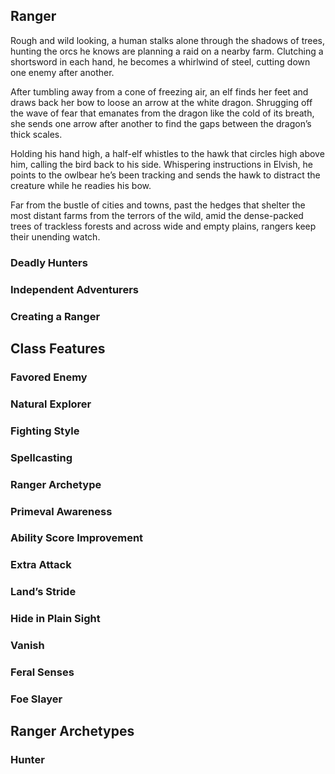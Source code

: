 ## <a name="ranger">Ranger</a>

Rough and wild looking, a human stalks alone through the shadows of trees, hunting the orcs he knows are planning a raid on a nearby farm. Clutching a shortsword in each hand, he becomes a whirlwind of steel, cutting down one enemy after another.

After tumbling away from a cone of freezing air, an elf finds her feet and draws back her bow to loose an arrow at the white dragon. Shrugging off the wave of fear that emanates from the dragon like the cold of its breath, she sends one arrow after another to find the gaps between the dragon’s thick scales.

Holding his hand high, a half-elf whistles to the hawk that circles high above him, calling the bird back to his side. Whispering instructions in Elvish, he points to the owlbear he’s been tracking and sends the hawk to distract the creature while he readies his bow.

Far from the bustle of cities and towns, past the hedges that shelter the most distant farms from the terrors of the wild, amid the dense-packed trees of trackless forests and across wide and empty plains, rangers keep their unending watch.

### Deadly Hunters

### Independent Adventurers

### Creating a Ranger

## Class Features

### Favored Enemy

### Natural Explorer

### Fighting Style

### Spellcasting

### Ranger Archetype

### Primeval Awareness

### Ability Score Improvement

### Extra Attack

### Land’s Stride

### Hide in Plain Sight

### Vanish

### Feral Senses

### Foe Slayer

## Ranger Archetypes

### Hunter